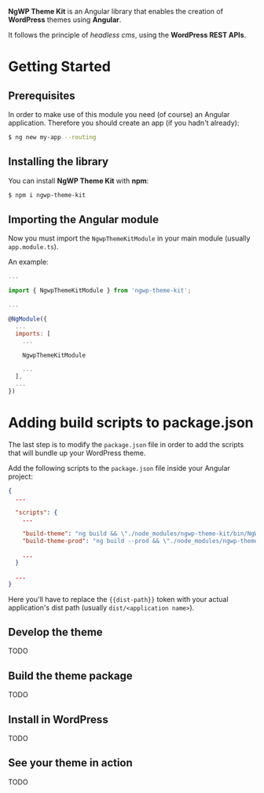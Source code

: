 **NgWP Theme Kit** is an Angular library that enables the creation of **WordPress** themes using **Angular**.

It follows the principle of _headless cms_, using the **WordPress REST APIs**.

# Getting Started

## Prerequisites
In order to make use of this module you need (of course) an Angular application.
Therefore you should create an app (if you hadn't already):

```bash
$ ng new my-app --routing
```

## Installing the library
You can install **NgWP Theme Kit** with **npm**:

```bash
$ npm i ngwp-theme-kit
```

## Importing the Angular module
Now you must import the ```NgwpThemeKitModule``` in your main module (usually ```app.module.ts```).

An example:

```js
...

import { NgwpThemeKitModule } from 'ngwp-theme-kit';

...

@NgModule({
  ...
  imports: [
    ...

    NgwpThemeKitModule

    ...
  ],
  ...
})
```

# Adding build scripts to package.json
The last step is to modify the ```package.json``` file in order to add the scripts that will bundle up your WordPress theme.

Add the following scripts to the ```package.json``` file inside your Angular project:

```json
{
  ...

  "scripts": {
    ...

    "build-theme": "ng build && \"./node_modules/ngwp-theme-kit/bin/NgWP.ThemeBuilder.exe\" {{dist-path}}",
    "build-theme-prod": "ng build --prod && \"./node_modules/ngwp-theme-kit/bin/NgWP.ThemeBuilder.exe\" {{dist-path}}"

    ...
  }

  ...
}
```

Here you'll have to replace the ```{{dist-path}}``` token with your actual application's dist path (usually ```dist/<application name>```).

## Develop the theme
TODO

## Build the theme package
TODO

## Install in WordPress
TODO

## See your theme in action
TODO